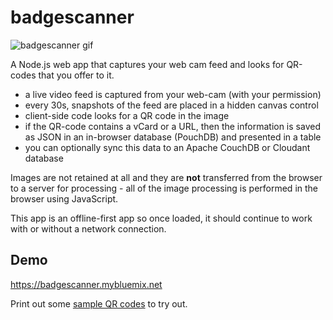 # badgescanner

![badgescanner gif](https://i.gyazo.com/4e908897189432735395f70cc95bf80b.gif)

A Node.js web app that captures your web cam feed and looks for QR-codes that you offer to it.

* a live video feed is captured from your web-cam (with your permission)
* every 30s, snapshots of the feed are placed in a hidden canvas control
* client-side code looks for a QR code in the image
* if the QR-code contains a vCard or a URL, then the information is saved as JSON in an in-browser database (PouchDB) and presented in a table
* you can optionally sync this data to an Apache CouchDB or Cloudant database

Images are not retained at all and they are **not** transferred from the browser to a server for processing - all of the image processing is performed in the browser using JavaScript.

This app is an offline-first app so once loaded, it should continue to work with or without a network connection.

## Demo

https://badgescanner.mybluemix.net

Print out some [sample QR codes](blob/master/sample/sample-qr-codes.pdf) to try out.